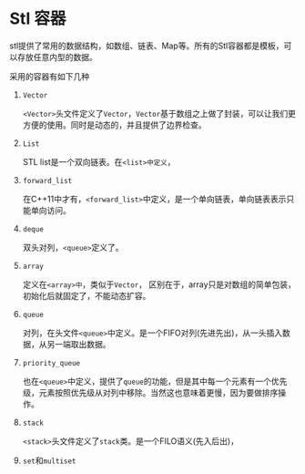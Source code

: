 # Stl 容器

stl提供了常用的数据结构，如数组、链表、Map等。所有的Stl容器都是模板，可以存放任意内型的数据。

采用的容器有如下几种

1. `Vector`

   `<Vector>`头文件定义了`Vector`，`Vector`基于数组之上做了封装，可以让我们更方便的使用。同时是动态的，并且提供了边界检查。

2. `List`

   STL list是一个双向链表。在`<list>中定义`，

3. `forward_list`

   在C++11中才有，`<forward_list>`中定义，是一个单向链表，单向链表表示只能单向访问。

4. `deque`

   双头对列，`<queue>`定义了。

5. `array`

   定义在`<array>中`，类似于`Vector`， 区别在于，array只是对数组的简单包装，初始化后就固定了，不能动态扩容。

6. `queue`

   对列，在头文件`<queue>`中定义。是一个FIFO对列(先进先出)，从一头插入数据，从另一端取出数据。

7. `priority_queue`

   也在`<queue>`中定义，提供了`queue`的功能，但是其中每一个元素有一个优先级，元素按照优先级从对列中移除。当然这也意味着更慢，因为要做排序操作。

8. `stack`

   `<stack>`头文件定义了`stack`类。是一个FILO语义(先入后出)，

9. `set`和`multiset`